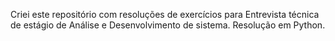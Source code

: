 Criei este repositório com resoluções de exercícios para Entrevista técnica de estágio de Análise e Desenvolvimento de sistema. Resolução em Python.
